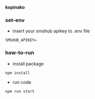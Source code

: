 **kopinako**

### set-env

- insert your smshub apikey to .env file

```
SMSHUB_APIKEY=
```

### how-to-run

- install package

```
npm install
```

- run code

```
npm run start
```
